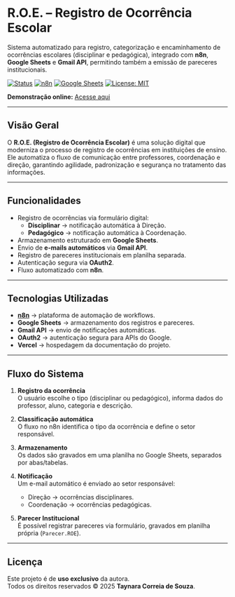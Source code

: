 # R.O.E. – Registro de Ocorrência Escolar

Sistema automatizado para registro, categorização e encaminhamento de ocorrências escolares (disciplinar e pedagógica), integrado com **n8n**, **Google Sheets** e **Gmail API**, permitindo também a emissão de pareceres institucionais.

[![Status](https://img.shields.io/badge/status-ativo-brightgreen)]()
[![n8n](https://img.shields.io/badge/built%20with-n8n-blue)](https://n8n.io)
[![Google Sheets](https://img.shields.io/badge/Google-Sheets-green)]()
[![License: MIT](https://img.shields.io/badge/License-MIT-yellow.svg)](./LICENSE)

**Demonstração online:** [Acesse aqui](https://documento-eight.vercel.app/)

---

## Visão Geral

O **R.O.E. (Registro de Ocorrência Escolar)** é uma solução digital que moderniza o processo de registro de ocorrências em instituições de ensino.  
Ele automatiza o fluxo de comunicação entre professores, coordenação e direção, garantindo agilidade, padronização e segurança no tratamento das informações.

---

## Funcionalidades

- Registro de ocorrências via formulário digital:
  - **Disciplinar** → notificação automática à Direção.  
  - **Pedagógico** → notificação automática à Coordenação.
- Armazenamento estruturado em **Google Sheets**.
- Envio de **e-mails automáticos** via **Gmail API**.
- Registro de pareceres institucionais em planilha separada.
- Autenticação segura via **OAuth2**.
- Fluxo automatizado com **n8n**.

---

## Tecnologias Utilizadas

- **[n8n](https://n8n.io/)** → plataforma de automação de workflows.
- **Google Sheets** → armazenamento dos registros e pareceres.
- **Gmail API** → envio de notificações automáticas.
- **OAuth2** → autenticação segura para APIs do Google.
- **Vercel** → hospedagem da documentação do projeto.

---

## Fluxo do Sistema

1. **Registro da ocorrência**  
   O usuário escolhe o tipo (disciplinar ou pedagógico), informa dados do professor, aluno, categoria e descrição.  

2. **Classificação automática**  
   O fluxo no n8n identifica o tipo da ocorrência e define o setor responsável.  

3. **Armazenamento**  
   Os dados são gravados em uma planilha no Google Sheets, separados por abas/tabelas.  

4. **Notificação**  
   Um e-mail automático é enviado ao setor responsável:  
   - Direção → ocorrências disciplinares.  
   - Coordenação → ocorrências pedagógicas.  

5. **Parecer Institucional**  
   É possível registrar pareceres via formulário, gravados em planilha própria (`Parecer.ROE`).  

---

## Licença

Este projeto é de **uso exclusivo** da autora.  
Todos os direitos reservados © 2025 **Taynara Correia de Souza**.
